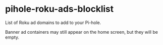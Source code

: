 # pihole-roku-ads-blocklist

List of Roku ad domains to add to your Pi-hole. 

Banner ad containers may still appear on the home screen, but they will be empty. 
